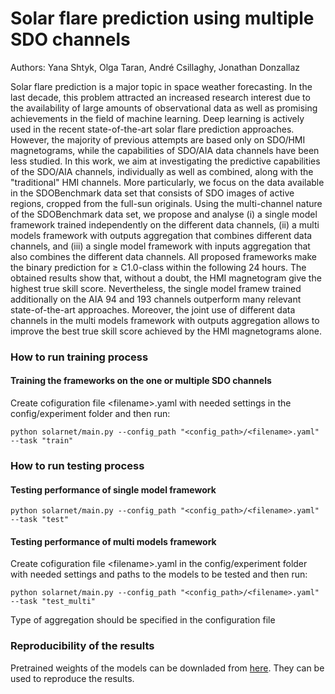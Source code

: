 # Solar flare prediction using multiple SDO channels
 Authors: Yana Shtyk, Olga Taran, André Csillaghy, Jonathan Donzallaz
 
 
Solar flare prediction is a major topic in space weather forecasting. In the last decade, this problem attracted an increased research interest due to the availability of large amounts of observational data as well as promising achievements in the field of machine learning. Deep learning is actively used in the recent state-of-the-art solar flare prediction approaches. However, the majority of previous attempts are based only on SDO/HMI magnetograms, while the capabilities of SDO/AIA data channels have been less studied. In this work, we aim at investigating the predictive capabilities of the SDO/AIA channels, individually as well as combined, along with the "traditional" HMI channels. More particularly, we focus on the data available in the SDOBenchmark data set that consists of SDO images of active regions, cropped from the full-sun originals. Using the multi-channel nature of the SDOBenchmark data set, we propose and analyse (i) a single model framework trained independently on the different data channels, (ii) a multi models framework with outputs aggregation that combines different data channels, and (iii) a single model framework with inputs aggregation that also combines the different data channels. All proposed frameworks make the binary prediction for $\ge$ C1.0-class within the following 24 hours. The obtained results show that, without a doubt, the HMI magnetogram give the highest true skill score. Nevertheless, the single model framew trained additionally on the AIA 94 and 193 channels outperform many relevant state-of-the-art approaches. Moreover, the joint use of different data channels in  the multi models framework with outputs aggregation allows to improve the best true skill score achieved by the HMI magnetograms alone. 

### How to run training process

#### Training the frameworks on the one or multiple SDO channels


Create cofiguration file \<filename\>.yaml with needed settings in the config/experiment folder and then run:
 ```
python solarnet/main.py --config_path "<config_path>/<filename>.yaml" --task "train"

```
 
### How to run testing process
 
#### Testing performance  of single model framework 


 
 ```
 python solarnet/main.py --config_path "<config_path>/<filename>.yaml" --task "test"
 ```
 
 #### Testing performance of multi models framework
 
 
Create cofiguration file \<filename\>.yaml in the config/experiment folder with needed settings and paths to the models to be tested and then run:
 
 ```
 python solarnet/main.py --config_path "<config_path>/<filename>.yaml" --task "test_multi"
 ```
 
 Type of aggregation should be specified in the configuration file
 
 ### Reproducibility of the results
 Pretrained weights of the models can be downladed from [here](https://drive.google.com/drive/u/0/folders/1BVJRjiCydCIi-oLCZsBIOWrVNnzagmz2). They can be used to reproduce the results.
 
 
 
 
 
 
 
 
 
